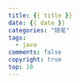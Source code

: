 ```yaml
---
title: {{ title }}
date: {{ date }}
categories: "随笔"
tags:
  - java
comments: false
copyright: true
top: 10
---
```

